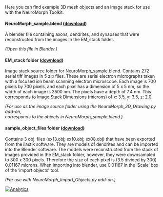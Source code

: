 Here you can find example 3D mesh objects and an image stack for use with the NeuroMorph Toolkit.


#### NeuroMorph_sample.blend  ([download](http://github.com/NeuroMorph-EPFL/NeuroMorph/raw/master/NeuroMorph_Datasets/NeuroMorph_sample.blend))
A blender file containing axons, dendrites, and synapses that were reconstructed from the images in the EM_stack folder.

*(Open this file in Blender.)*


#### EM_stack folder  ([download](http://github.com/NeuroMorph-EPFL/NeuroMorph/tree/master/NeuroMorph_Datasets/EM_stack))
Image stack source folder for NeuroMorph_sample.blend.  Contains 272 serial tiff images in 5 zip files. These are serial electron micrographs taken with a focused ion beam scanning electron microscope. Each image is 700 pixels by 700 pixels, and each pixel has a dimension of 5 x 5 nm, so the width of each image is 3500 nm.  The pixels have a depth of 7.4 nm.  This corresponds to Image Stack Dimensions (microns) of x: 3.5, y: 3.5, z: 2.0.

*(For use as the image source folder using the NeuroMorph_3D_Drawing.py add-on,  
corresponds to the objects in NeuroMorph_sample.blend.)*


#### sample_object_files folder  ([download](http://github.com/NeuroMorph-EPFL/NeuroMorph/raw/master/NeuroMorph_Datasets/sample_object_files.zip))
Contains 3 obj. files (ex13.obj; ex10.obj; ex08.obj) that have been exported from the ilastik software. They are models of dendrites and can be imported 
into the Blender software. The models were reconstructed from the stack of images provided in the EM_stack folder, however, they were downsampled to 
300 x 300 pixels. Therefore the size of each pixel is (3.5 divided by 300) 0.01167 microns. When importing into blender, use 0.01167 in the ‘Scale’ box 
of the ‘import objects’ tool.

*(For use with NeuroMorph_Import_Objects.py add-on.)*

[![Analytics](https://ga-beacon.appspot.com/UA-99596205-1/NeuroMorph_Datasets?pixel)](https://github.com/NeuroMorph-EPFL/NeuroMorph/tree/master/NeuroMorph_Datasets)
